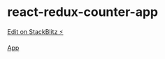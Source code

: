 # react-redux-counter-app

[Edit on StackBlitz ⚡️](https://stackblitz.com/edit/react-redux-counter-example-2-krvqmc)

[App](https://react-redux-counter-example-2-krvqmc.stackblitz.io)
